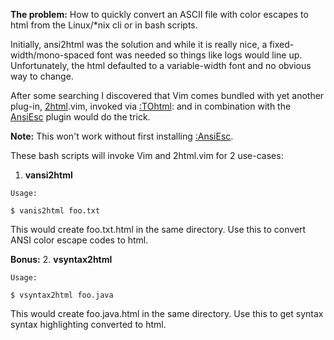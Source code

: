 **The problem:** How to quickly convert an ASCII file with color escapes to html from the Linux/\*nix cli or in bash scripts.

Initially, ansi2html was the solution and while it is really nice, a fixed-width/mono-spaced font was needed so things like logs would line up. Unfortunately, the html defaulted to a variable-width font and no obvious way to change.

After some searching I discovered that Vim comes bundled with yet another plug-in, [2html](https://github.com/vim/vim/blob/master/runtime/syntax/2html.vim).vim, invoked via [:TOhtml](http://vimdoc.sourceforge.net/htmldoc/syntax.html#:TOhtml): and in combination with the [AnsiEsc](https://www.vim.org/scripts/script.php?script_id=302) plugin would do the trick.

**Note:** This won't work without first installing [:AnsiEsc](https://www.vim.org/scripts/script.php?script_id=302).

These bash scripts will invoke Vim and 2html.vim for 2 use-cases:

1. **vansi2html**
```
Usage:

$ vanis2html foo.txt
```

This would create foo.txt.html in the same directory. Use this to convert ANSI color escape codes to html.

**Bonus:**
2. **vsyntax2html**
```
Usage:

$ vsyntax2html foo.java
```

This would create foo.java.html in the same directory. Use this to get syntax syntax highlighting converted to html.
